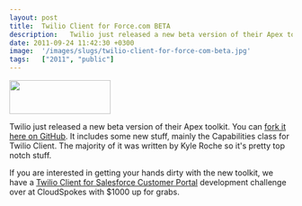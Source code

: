 ```yaml
---
layout: post
title:  Twilio Client for Force.com BETA
description:   Twilio just released a new beta version of their Apex toolkit. You can fork it here on GitHub . It includes some new stuff, mainly the Capabilities class for Twilio Client. The majority of it was written by Kyle Roche so its pretty top notch stuff. If you are interested in getting your hands dirty with the new toolkit, we have a Twilio Client for Salesforce Customer Portal development challenge over at CloudSpokes with $1000 up for grabs.
date: 2011-09-24 11:42:30 +0300
image:  '/images/slugs/twilio-client-for-force-com-beta.jpg'
tags:   ["2011", "public"]
---
```

<p><a href="http://res.cloudinary.com/blog-jeffdouglas-com/image/upload/v1400327882/Twilio_uniqur.png"><img src="http://res.cloudinary.com/blog-jeffdouglas-com/image/upload/v1400327882/Twilio_uniqur.png" alt="" title="Twilio" width="180" height="60" class="alignleft size-full wp-image-3368" /></a></p>
<p>Twilio just released a new beta version of their Apex toolkit. You can <a href="https://github.com/twilio/twilio-salesforce">fork it here on GitHub</a>. It includes some new stuff, mainly the Capabilities class for Twilio Client. The majority of it was written by Kyle Roche so it's pretty top notch stuff.</p>
<p>If you are interested in getting your hands dirty with the new toolkit, we have a <a href="http://www.cloudspokes.com/challenge_detail.html?contestID=301">Twilio Client for Salesforce Customer Portal</a> development challenge over at CloudSpokes with $1000 up for grabs.</p>

